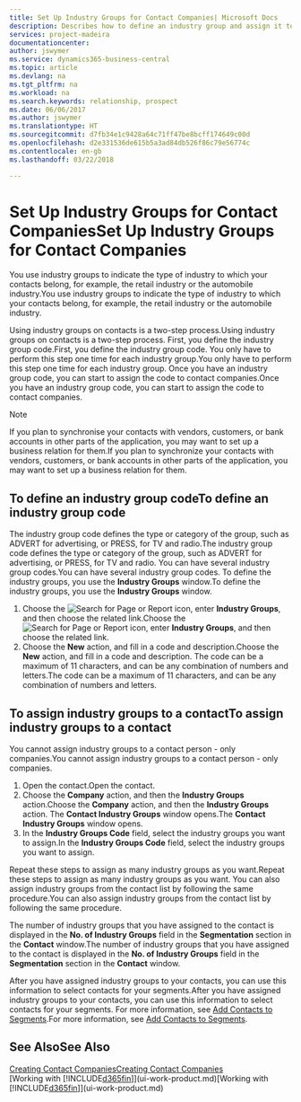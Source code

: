 ```yaml
---
title: Set Up Industry Groups for Contact Companies| Microsoft Docs
description: Describes how to define an industry group and assign it to a contact company, for example, the retail industry or the automobile industry.
services: project-madeira
documentationcenter: 
author: jswymer
ms.service: dynamics365-business-central
ms.topic: article
ms.devlang: na
ms.tgt_pltfrm: na
ms.workload: na
ms.search.keywords: relationship, prospect
ms.date: 06/06/2017
ms.author: jswymer
ms.translationtype: HT
ms.sourcegitcommit: d7fb34e1c9428a64c71ff47be8bcff174649c00d
ms.openlocfilehash: d2e331536de615b5a3ad84db526f86c79e56774c
ms.contentlocale: en-gb
ms.lasthandoff: 03/22/2018

---
```

# <a name="set-up-industry-groups-for-contact-companies"></a><span data-ttu-id="1de30-103">Set Up Industry Groups for Contact Companies</span><span class="sxs-lookup"><span data-stu-id="1de30-103">Set Up Industry Groups for Contact Companies</span></span>
<span data-ttu-id="1de30-104">You use industry groups to indicate the type of industry to which your contacts belong, for example, the retail industry or the automobile industry.</span><span class="sxs-lookup"><span data-stu-id="1de30-104">You use industry groups to indicate the type of industry to which your contacts belong, for example, the retail industry or the automobile industry.</span></span>

<span data-ttu-id="1de30-105">Using industry groups on contacts is a two-step process.</span><span class="sxs-lookup"><span data-stu-id="1de30-105">Using industry groups on contacts is a two-step process.</span></span> <span data-ttu-id="1de30-106">First, you define the industry group code.</span><span class="sxs-lookup"><span data-stu-id="1de30-106">First, you define the industry group code.</span></span> <span data-ttu-id="1de30-107">You only have to perform this step one time for each industry group.</span><span class="sxs-lookup"><span data-stu-id="1de30-107">You only have to perform this step one time for each industry group.</span></span> <span data-ttu-id="1de30-108">Once you have an industry group code, you can start to assign the code to contact companies.</span><span class="sxs-lookup"><span data-stu-id="1de30-108">Once you have an industry group code, you can start to assign the code to contact companies.</span></span>

> [!NOTE]  
>   <span data-ttu-id="1de30-109">If you plan to synchronise your contacts with vendors, customers, or bank accounts in other parts of the application, you may want to set up a business relation for them.</span><span class="sxs-lookup"><span data-stu-id="1de30-109">If you plan to synchronize your contacts with vendors, customers, or bank accounts in other parts of the application, you may want to set up a business relation for them.</span></span>

## <a name="to-define-an-industry-group-code"></a><span data-ttu-id="1de30-110">To define an industry group code</span><span class="sxs-lookup"><span data-stu-id="1de30-110">To define an industry group code</span></span>
<span data-ttu-id="1de30-111">The industry group code defines the type or category of the group, such as ADVERT for advertising, or PRESS, for TV and radio.</span><span class="sxs-lookup"><span data-stu-id="1de30-111">The industry group code defines the type or category of the group, such as ADVERT for advertising, or PRESS, for TV and radio.</span></span> <span data-ttu-id="1de30-112">You can have several industry group codes.</span><span class="sxs-lookup"><span data-stu-id="1de30-112">You can have several industry group codes.</span></span> <span data-ttu-id="1de30-113">To define the industry groups, you use the **Industry Groups** window.</span><span class="sxs-lookup"><span data-stu-id="1de30-113">To define the industry groups, you use the **Industry Groups** window.</span></span>

1. <span data-ttu-id="1de30-114">Choose the ![Search for Page or Report](media/ui-search/search_small.png "Search for Page or Report icon") icon, enter **Industry Groups**, and then choose the related link.</span><span class="sxs-lookup"><span data-stu-id="1de30-114">Choose the ![Search for Page or Report](media/ui-search/search_small.png "Search for Page or Report icon") icon, enter **Industry Groups**, and then choose the related link.</span></span>
2. <span data-ttu-id="1de30-115">Choose the **New** action, and fill in a code and description.</span><span class="sxs-lookup"><span data-stu-id="1de30-115">Choose the **New** action, and fill in a code and description.</span></span> <span data-ttu-id="1de30-116">The code can be a maximum of 11 characters, and can be any combination of numbers and letters.</span><span class="sxs-lookup"><span data-stu-id="1de30-116">The code can be a maximum of 11 characters, and can be any combination of numbers and letters.</span></span>

## <a name="AssignIndustryGroupContact"></a> <span data-ttu-id="1de30-117">To assign industry groups to a contact</span><span class="sxs-lookup"><span data-stu-id="1de30-117">To assign industry groups to a contact</span></span>
<span data-ttu-id="1de30-118">You cannot assign industry groups to a contact person - only companies.</span><span class="sxs-lookup"><span data-stu-id="1de30-118">You cannot assign industry groups to a contact person - only companies.</span></span>

1. <span data-ttu-id="1de30-119">Open the contact.</span><span class="sxs-lookup"><span data-stu-id="1de30-119">Open the contact.</span></span>
2. <span data-ttu-id="1de30-120">Choose the **Company** action, and then the **Industry Groups** action.</span><span class="sxs-lookup"><span data-stu-id="1de30-120">Choose the **Company** action, and then the **Industry Groups** action.</span></span> <span data-ttu-id="1de30-121">The **Contact Industry Groups** window opens.</span><span class="sxs-lookup"><span data-stu-id="1de30-121">The **Contact Industry Groups** window opens.</span></span>
3. <span data-ttu-id="1de30-122">In the **Industry Groups Code** field, select the industry groups you want to assign.</span><span class="sxs-lookup"><span data-stu-id="1de30-122">In the **Industry Groups Code** field, select the industry groups you want to assign.</span></span>

<span data-ttu-id="1de30-123">Repeat these steps to assign as many industry groups as you want.</span><span class="sxs-lookup"><span data-stu-id="1de30-123">Repeat these steps to assign as many industry groups as you want.</span></span> <span data-ttu-id="1de30-124">You can also assign industry groups from the contact list by following the same procedure.</span><span class="sxs-lookup"><span data-stu-id="1de30-124">You can also assign industry groups from the contact list by following the same procedure.</span></span>

<span data-ttu-id="1de30-125">The number of industry groups that you have assigned to the contact is displayed in the **No. of Industry Groups** field in the **Segmentation** section in the **Contact** window.</span><span class="sxs-lookup"><span data-stu-id="1de30-125">The number of industry groups that you have assigned to the contact is displayed in the **No. of Industry Groups** field in the **Segmentation** section in the **Contact** window.</span></span>

<span data-ttu-id="1de30-126">After you have assigned industry groups to your contacts, you can use this information to select contacts for your segments.</span><span class="sxs-lookup"><span data-stu-id="1de30-126">After you have assigned industry groups to your contacts, you can use this information to select contacts for your segments.</span></span> <span data-ttu-id="1de30-127">For more information, see [Add Contacts to Segments](marketing-add-contact-segment.md).</span><span class="sxs-lookup"><span data-stu-id="1de30-127">For more information, see [Add Contacts to Segments](marketing-add-contact-segment.md).</span></span>

## <a name="see-also"></a><span data-ttu-id="1de30-128">See Also</span><span class="sxs-lookup"><span data-stu-id="1de30-128">See Also</span></span>
[<span data-ttu-id="1de30-129">Creating Contact Companies</span><span class="sxs-lookup"><span data-stu-id="1de30-129">Creating Contact Companies</span></span>](marketing-create-contact-companies.md)  
<span data-ttu-id="1de30-130">[Working with [!INCLUDE[d365fin](includes/d365fin_md.md)]](ui-work-product.md)</span><span class="sxs-lookup"><span data-stu-id="1de30-130">[Working with [!INCLUDE[d365fin](includes/d365fin_md.md)]](ui-work-product.md)</span></span>

